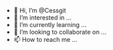 - 👋 Hi, I’m @Cessgit
- 👀 I’m interested in ...
- 🌱 I’m currently learning ...
- 💞️ I’m looking to collaborate on ...
- 📫 How to reach me ...

<!---
Cessgit/Cessgit is a ✨ special ✨ repository because its `README.md` (this file) appears on your GitHub profile.
You can click the Preview link to take a look at your changes.
--->

